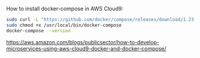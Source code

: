 How to install docker-compose in AWS Cloud9:

```bash
sudo curl -L "https://github.com/docker/compose/releases/download/1.23.1/docker-compose-$(uname -s)-$(uname -m)" -o /usr/local/bin/docker-compose
sudo chmod +x /usr/local/bin/docker-compose
docker-compose --version
```
https://aws.amazon.com/blogs/publicsector/how-to-develop-microservices-using-aws-cloud9-docker-and-docker-compose/
